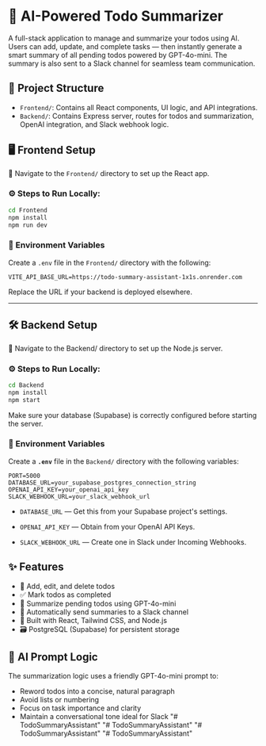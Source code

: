 # 🧠 AI-Powered Todo Summarizer

A full-stack application to manage and summarize your todos using AI. Users can add, update, and complete tasks — then instantly generate a smart summary of all pending todos powered by GPT-4o-mini. The summary is also sent to a Slack channel for seamless team communication.


## 📂 Project Structure

- `Frontend/`: Contains all React components, UI logic, and API integrations.
- `Backend/`: Contains Express server, routes for todos and summarization, OpenAI integration, and Slack webhook logic.

## 🖥 Frontend Setup

📁 Navigate to the `Frontend/` directory to set up the React app.

### ⚙️ Steps to Run Locally:

```bash
cd Frontend
npm install
npm run dev
```

### 🔑 Environment Variables

Create a `.env` file in the `Frontend/` directory with the following:

```env
VITE_API_BASE_URL=https://todo-summary-assistant-1x1s.onrender.com
```

Replace the URL if your backend is deployed elsewhere.

---

## 🛠 Backend Setup

📁 Navigate to the Backend/ directory to set up the Node.js server.

### ⚙️ Steps to Run Locally:

```bash
cd Backend
npm install
npm start
```

Make sure your database (Supabase) is correctly configured before starting the server.

### 🔑 Environment Variables

Create a **`.env`** file in the `Backend/` directory with the following variables:

```env
PORT=5000
DATABASE_URL=your_supabase_postgres_connection_string
OPENAI_API_KEY=your_openai_api_key
SLACK_WEBHOOK_URL=your_slack_webhook_url
```

- `DATABASE_URL` — Get this from your Supabase project's settings.

- `OPENAI_API_KEY` — Obtain from your OpenAI API Keys.

- `SLACK_WEBHOOK_URL` — Create one in Slack under Incoming Webhooks.

## ✨ Features

- 📝 Add, edit, and delete todos
- ✅ Mark todos as completed
- 🧠 Summarize pending todos using GPT-4o-mini
- 📩 Automatically send summaries to a Slack channel
- 💅 Built with React, Tailwind CSS, and Node.js
- 🗃️ PostgreSQL (Supabase) for persistent storage

## 🔮 AI Prompt Logic

The summarization logic uses a friendly GPT-4o-mini prompt to:

- Reword todos into a concise, natural paragraph
- Avoid lists or numbering
- Focus on task importance and clarity
- Maintain a conversational tone ideal for Slack
"# TodoSummaryAssistant" 
"# TodoSummaryAssistant" 
"# TodoSummaryAssistant" 
"# TodoSummaryAssistant" 
